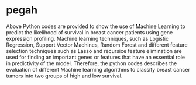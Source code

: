 # pegah
 Above Python codes are provided to show the use of Machine Learning to predict the likelihood of survival in breast cancer patients using gene expression profiling. Machine learning techniques, such as Logistic Regression, Support Vector Machines, Random Forest and different feature selection techniques such as Lasso and recursice feature elimination are used for finding an important genes or features that have an essential role in predictivity of the model. Therefore, the python codes describes the evaluation of different Machine learning algorithms to classify breast cancer tumors into two groups of high and low survival.

